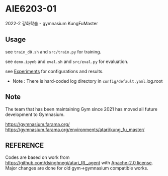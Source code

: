 # AIE6203-01
2022-2 강화학습 - gymnasium KungFuMaster  

## Usage

see ```train_d0.sh``` and ```src/train.py``` for training.  

see ```demo.ipynb``` and ```eval.sh``` and ```src/eval.py``` for evaluation.   

see [Experiments](https://docs.google.com/spreadsheets/d/1hte_S2b6fM9T9JFwS2mAJ9D0NY0Bejd6tPiN8hBqMhs/edit?usp=sharing) for configurations and results. 

+ Note : There is hard-coded log directory in ```config/default.yaml```.log.root 

## Note
The team that has been maintaining Gym since 2021 has moved all future development to Gymnasium.   

https://gymnasium.farama.org/  
https://gymnasium.farama.org/environments/atari/kung_fu_master/


## REFERENCE   
  
Codes are based on work from https://github.com/dsinghnegi/atari_RL_agent with [Apache-2.0 license](https://github.com/dsinghnegi/atari_RL_agent/blob/master/LICENSE). Major changes are done for old gym->gymnasium compatible works. 